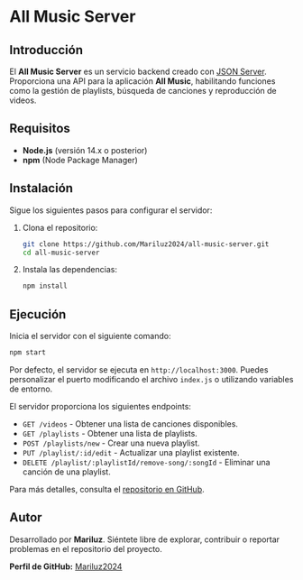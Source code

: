 # All Music Server

## Introducción
El **All Music Server** es un servicio backend creado con [JSON Server](https://github.com/typicode/json-server). Proporciona una API para la aplicación **All Music**, habilitando funciones como la gestión de playlists, búsqueda de canciones y reproducción de videos.

## Requisitos
- **Node.js** (versión 14.x o posterior)
- **npm** (Node Package Manager)

## Instalación
Sigue los siguientes pasos para configurar el servidor:

1. Clona el repositorio:
   ```bash
   git clone https://github.com/Mariluz2024/all-music-server.git
   cd all-music-server
   ```

2. Instala las dependencias:
   ```bash
   npm install
   ```

## Ejecución
Inicia el servidor con el siguiente comando:
```bash
npm start
```

Por defecto, el servidor se ejecuta en `http://localhost:3000`. Puedes personalizar el puerto modificando el archivo `index.js` o utilizando variables de entorno.

El servidor proporciona los siguientes endpoints:
- `GET /videos` - Obtener una lista de canciones disponibles.
- `GET /playlists` - Obtener una lista de playlists.
- `POST /playlists/new` - Crear una nueva playlist.
- `PUT /playlist/:id/edit` - Actualizar una playlist existente.
- `DELETE /playlist/:playlistId/remove-song/:songId` - Eliminar una canción de una playlist.

Para más detalles, consulta el [repositorio en GitHub](https://github.com/Mariluz2024/all-music-server).

## Autor
Desarrollado por **Mariluz**. Siéntete libre de explorar, contribuir o reportar problemas en el repositorio del proyecto.

**Perfil de GitHub:** [Mariluz2024](https://github.com/Mariluz2024)

